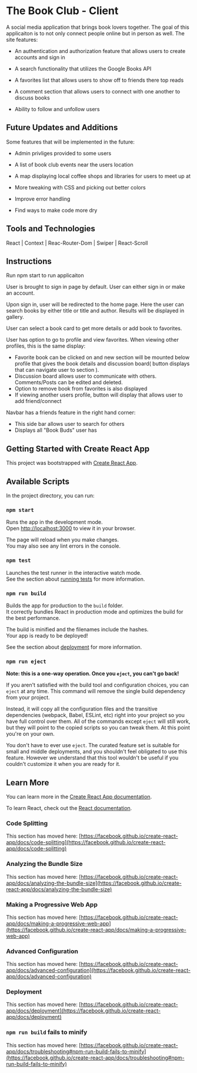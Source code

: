 # The Book Club - Client

A social media application that brings book lovers together. The goal of this applicaiton is to not only connect people online but in person as well. The site features:

- An authentication and authorization feature that allows users to create accounts and sign in

- A search functionality that utilizes the Google Books API 

- A favorites list that allows users to show off to friends there top reads

- A comment section that allows users to connect with one another to discuss books

- Ability to follow and unfollow users

## Future Updates and Additions
Some features that will be implemented in the future:

- Admin privliges provided to some users

- A list of book club events near the users location 

- A map displaying local coffee shops and libraries for users to meet up at

- More tweaking with CSS and picking out better colors 

- Improve error handling

- Find ways to make code more dry

## Tools and Technologies

React | Context | Reac-Router-Dom | Swiper | React-Scroll 

## Instructions

Run npm start to run applicaiton

User is brought to sign in page by default. User can either sign in or make an account.

Upon sign in, user will be redirected to the home page. Here the user can search books by either title or title and author. Results will be displayed in gallery.

User can select a book card to get more details or add book to favorites.

User has option to go to profile and view favorites. When viewing other profiles, this is the same display:

- Favorite book can be clicked on and new section will be mounted below profile that gives the book details and discussion board( button displays that can navigate user to section ).
- Discussion board allows user to communicate with others. Comments/Posts can be edited and deleted.
- Option to remove book from favorites is also displayed
- If viewing another users profile, button will display that allows user to add friend/connect

Navbar has a friends feature in the right hand corner:
- This side bar allows user to search for others
- Displays all "Book Buds" user has



## Getting Started with Create React App

This project was bootstrapped with [Create React App](https://github.com/facebook/create-react-app).

## Available Scripts

In the project directory, you can run:

### `npm start`

Runs the app in the development mode.\
Open [http://localhost:3000](http://localhost:3000) to view it in your browser.

The page will reload when you make changes.\
You may also see any lint errors in the console.

### `npm test`

Launches the test runner in the interactive watch mode.\
See the section about [running tests](https://facebook.github.io/create-react-app/docs/running-tests) for more information.

### `npm run build`

Builds the app for production to the `build` folder.\
It correctly bundles React in production mode and optimizes the build for the best performance.

The build is minified and the filenames include the hashes.\
Your app is ready to be deployed!

See the section about [deployment](https://facebook.github.io/create-react-app/docs/deployment) for more information.

### `npm run eject`

**Note: this is a one-way operation. Once you `eject`, you can't go back!**

If you aren't satisfied with the build tool and configuration choices, you can `eject` at any time. This command will remove the single build dependency from your project.

Instead, it will copy all the configuration files and the transitive dependencies (webpack, Babel, ESLint, etc) right into your project so you have full control over them. All of the commands except `eject` will still work, but they will point to the copied scripts so you can tweak them. At this point you're on your own.

You don't have to ever use `eject`. The curated feature set is suitable for small and middle deployments, and you shouldn't feel obligated to use this feature. However we understand that this tool wouldn't be useful if you couldn't customize it when you are ready for it.

## Learn More

You can learn more in the [Create React App documentation](https://facebook.github.io/create-react-app/docs/getting-started).

To learn React, check out the [React documentation](https://reactjs.org/).

### Code Splitting

This section has moved here: [https://facebook.github.io/create-react-app/docs/code-splitting](https://facebook.github.io/create-react-app/docs/code-splitting)

### Analyzing the Bundle Size

This section has moved here: [https://facebook.github.io/create-react-app/docs/analyzing-the-bundle-size](https://facebook.github.io/create-react-app/docs/analyzing-the-bundle-size)

### Making a Progressive Web App

This section has moved here: [https://facebook.github.io/create-react-app/docs/making-a-progressive-web-app](https://facebook.github.io/create-react-app/docs/making-a-progressive-web-app)

### Advanced Configuration

This section has moved here: [https://facebook.github.io/create-react-app/docs/advanced-configuration](https://facebook.github.io/create-react-app/docs/advanced-configuration)

### Deployment

This section has moved here: [https://facebook.github.io/create-react-app/docs/deployment](https://facebook.github.io/create-react-app/docs/deployment)

### `npm run build` fails to minify

This section has moved here: [https://facebook.github.io/create-react-app/docs/troubleshooting#npm-run-build-fails-to-minify](https://facebook.github.io/create-react-app/docs/troubleshooting#npm-run-build-fails-to-minify)
